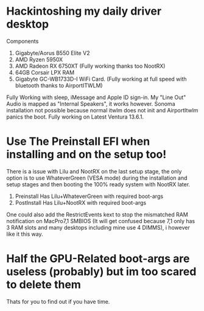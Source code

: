 # Hackintoshing my daily driver desktop

Components
1. Gigabyte/Aorus B550 Elite V2
2. AMD Ryzen 5950X
3. AMD Radeon RX 6750XT (Fully working thanks too NootRX)
4. 64GB Corsair LPX RAM
5. Gigabyte GC-WB1733D-I WiFi Card. (Fully working at full speed with bluetooth thanks to AirportITWLM)

Fully Working with sleep, iMessage and Apple ID sign-in.
My "Line Out" Audio is mapped as "Internal Speakers", it works however.
Sonoma installation not possible because normal itwlm does not init and AirportItwlm panics the boot.
Fully working on Latest Ventura 13.6.1.

# Use The Preinstall EFI when installing and on the setup too!
There is a issue with Lilu and NootRX on the last setup stage, the only option is to use WhateverGreen (VESA mode) during the installation and setup stages and then booting the 100% ready system with NootRX later.

1. Preinstall Has Lilu+WhateverGreen with required boot-args
2. PostInstall Has Lilu+NootRX with required boot-args

One could also add the RestrictEvents kext to stop the mismatched RAM notification on MacPro7,1 SMBIOS (It will get confused because 7,1 only has 3 RAM slots and many desktops including mine use 4 DIMMS), i however like it this way.

# Half the GPU-Related boot-args are useless (probably) but im too scared to delete them
Thats for you to find out if you have time.
